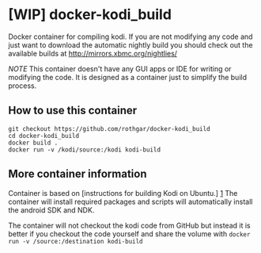 [WIP] docker-kodi_build
=================

Docker container for compiling kodi. If you are not modifying any code and just want to
download the automatic nightly build you should check out the available builds at
http://mirrors.xbmc.org/nightlies/

*NOTE* This container doesn't have any GUI apps or IDE for writing or modifying the code. 
It is designed as a container just to simplify the build process.

## How to use this container

```
git checkout https://github.com/rothgar/docker-kodi_build
cd docker-kodi_build
docker build .
docker run -v /kodi/source:/kodi kodi-build
```

## More container information

Container is based on [instructions for building Kodi on Ubuntu.] [1]
The container will install required packages and scripts will automatically install
the android SDK and NDK.

The container will not checkout the kodi code from GitHub but instead it is better if you
checkout the code yourself and share the volume with `docker run -v /source:/destination kodi-build`

 [1]: https://github.com/xbmc/xbmc/blob/master/docs/README.android
